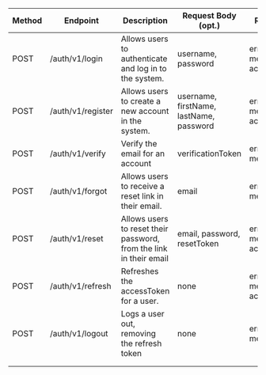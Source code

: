 | **Method** | **Endpoint**      | **Description**                                                    | **Request Body (opt.)**                 | **Response**                | **Authorization Header** | **Refresh Cookie** | **undefined** | **undefined** | **undefined** |
| ---------- | ----------------- | ------------------------------------------------------------------ | --------------------------------------- | --------------------------- | ------------------------ | ------------------ | ------------- | ------------- | ------------- |
| POST       | /auth/v1/login    | Allows users to authenticate and log in to the system.             | username, password                      | error, message, accessToken | false                    | false              |               |               |               |
| POST       | /auth/v1/register | Allows users to create a new account in the system.                | username, firstName, lastName, password | error, message, accessToken | false                    | false              |               |               |               |
| POST       | /auth/v1/verify   | Verify the email for an account                                    | verificationToken                       | error, message              | true                     | false              |               |               |               |
| POST       | /auth/v1/forgot   | Allows users to receive a reset link in their email.               | email                                   | error, message              | false                    | false              |               |               |               |
| POST       | /auth/v1/reset    | Allows users to reset their password, from the link in their email | email, password, resetToken             | error, message, accessToken | false                    | false              |               |               |               |
| POST       | /auth/v1/refresh  | Refreshes the accessToken for a user.                              | none                                    | error, message, accessToken | false                    | true               |               |               |               |
| POST       | /auth/v1/logout   | Logs a user out, removing the refresh token                        | none                                    | error, message              | true                     | false              |               |               |               |
|            |                   |                                                                    |                                         |                             |                          |                    |               |               |               |
|            |                   |                                                                    |                                         |                             |                          |                    |               |               |               |
